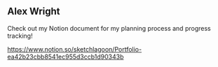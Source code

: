 ## Alex Wright

Check out my Notion document for my planning process and progress tracking!

https://www.notion.so/sketchlagoon/Portfolio-ea42b23cbb8541ec955d3ccb1d90343b